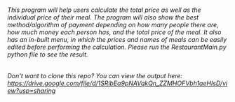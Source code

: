 ###### This program will help users calculate the total price as well as the individual price of their meal. The program will also show the best method/algorithm of payment depending on how many people there are, how much money each person has, and the total price of the meal. It also has an in-built menu, in which the prices and names of meals can be easily edited before performing the calculation. Please run the RestaurantMain.py python file to see the result.
###### Don't want to clone this repo? You can view the output here: https://drive.google.com/file/d/1SRibEa9pNAVqkQn_ZZMHOFVbh1aeHIsD/view?usp=sharing